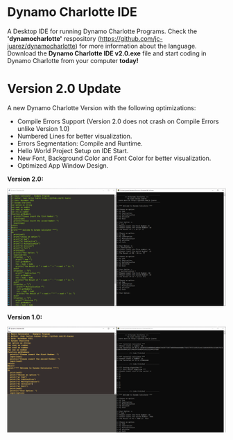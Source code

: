 # Dynamo Charlotte IDE
A Desktop IDE for running Dynamo Charlotte Programs. Check the **'dynamocharlotte'** respository (https://github.com/jc-juarez/dynamocharlotte) for more information about the language. Download the **Dynamo Charlotte IDE v2.0.exe** file and start coding in Dynamo Charlotte from your computer **today!**

# Version 2.0 Update
A new Dynamo Charlotte Version with the following optimizations:

- Compile Errors Support (Version 2.0 does not crash on Compile Errors unlike Version 1.0)
- Numbered Lines for better visualization.
- Errors Segmentation: Compile and Runtime.
- Hello World Project Setup on IDE Start.
- New Font, Background Color and Font Color for better visualization.
- Optimized App Window Design.

**Version 2.0:**

![alt text](https://github.com/jc-juarez/dynamocharlotte_ide/blob/main/dynamo_charlotee_ide_v2.PNG?raw=true)

**Version 1.0:**

![alt text](https://github.com/jc-juarez/dynamocharlotte_ide/blob/main/dynamo_charlotte_ide_program.PNG?raw=true)
